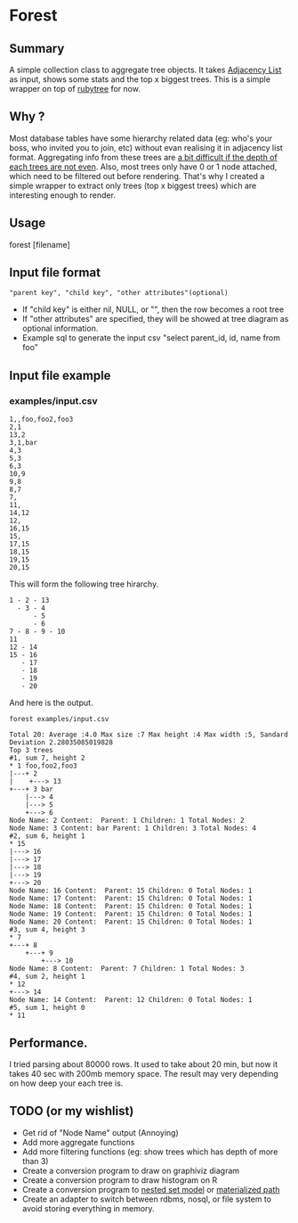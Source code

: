 # Forest

## Summary

A simple collection class to aggregate tree objects.
It takes [Adjacency List](http://sqlsummit.com/AdjacencyList.htm) as input, shows some stats and the top x biggest trees.
This is a simple wrapper on top of [rubytree](http://rubytree.rubyforge.org/) for now.

## Why ?

Most database tables have some hierarchy related data (eg: who's your boss, who invited you to join, etc) without evan realising it in adjacency list format. Aggregating info from these trees are [a bit difficult if the depth of each trees are not even](http://dev.mysql.com/tech-resources/articles/hierarchical-data.html). Also, most trees only have 0 or 1 node attached, which need to be filtered out before rendering. That's why I created a simple wrapper to extract only trees (top x biggest trees) which are interesting enough to render.

## Usage

forest [filename]

## Input file format

    "parent key", "child key", "other attributes"(optional)

- If "child key" is either nil, NULL, or "", then the row becomes a root tree
- If "other attributes" are specified, they will be showed at tree diagram as optional information.
- Example sql to generate the input csv "select parent_id, id, name from foo"

## Input file example

### examples/input.csv

    1,,foo,foo2,foo3
    2,1
    13,2
    3,1,bar
    4,3
    5,3
    6,3
    10,9
    9,8
    8,7
    7,
    11,
    14,12
    12,
    16,15
    15,
    17,15
    18,15
    19,15
    20,15

This will form the following tree hirarchy.

    1 - 2 - 13
      - 3 - 4
          - 5
          - 6
    7 - 8 - 9 - 10
    11
    12 - 14
    15 - 16
       - 17
       - 18
       - 19
       - 20

And here is the output.
    
    forest examples/input.csv
    
    Total 20: Average :4.0 Max size :7 Max height :4 Max width :5, Sandard Deviation 2.28035085019828
    Top 3 trees
    #1, sum 7, height 2
    * 1 foo,foo2,foo3
    |---+ 2 
    |    +---> 13 
    +---+ 3 bar
        |---> 4 
        |---> 5 
        +---> 6 
    Node Name: 2 Content:  Parent: 1 Children: 1 Total Nodes: 2
    Node Name: 3 Content: bar Parent: 1 Children: 3 Total Nodes: 4
    #2, sum 6, height 1
    * 15 
    |---> 16 
    |---> 17 
    |---> 18 
    |---> 19 
    +---> 20 
    Node Name: 16 Content:  Parent: 15 Children: 0 Total Nodes: 1
    Node Name: 17 Content:  Parent: 15 Children: 0 Total Nodes: 1
    Node Name: 18 Content:  Parent: 15 Children: 0 Total Nodes: 1
    Node Name: 19 Content:  Parent: 15 Children: 0 Total Nodes: 1
    Node Name: 20 Content:  Parent: 15 Children: 0 Total Nodes: 1
    #3, sum 4, height 3
    * 7 
    +---+ 8 
        +---+ 9 
            +---> 10 
    Node Name: 8 Content:  Parent: 7 Children: 1 Total Nodes: 3
    #4, sum 2, height 1
    * 12 
    +---> 14 
    Node Name: 14 Content:  Parent: 12 Children: 0 Total Nodes: 1
    #5, sum 1, height 0
    * 11 


## Performance.

I tried parsing about 80000 rows. It used to take about 20 min, but now it takes 40 sec with 200mb memory space. The result may very depending on how deep your each tree is.

## TODO (or my wishlist)

- Get rid of "Node Name" output (Annoying)
- Add more aggregate functions
- Add more filtering functions (eg: show trees which has depth of more than 3)
- Create a conversion program to draw on graphiviz diagram
- Create a conversion program to draw histogram on R
- Create a conversion program to [nested set model](http://en.wikipedia.org/wiki/Nested_set_model) or [materialized path](http://stackoverflow.com/questions/2797720/sorting-tree-with-a-materialized-path)
- Create an adapter to switch between rdbms, nosql, or file system to avoid storing everything in memory.